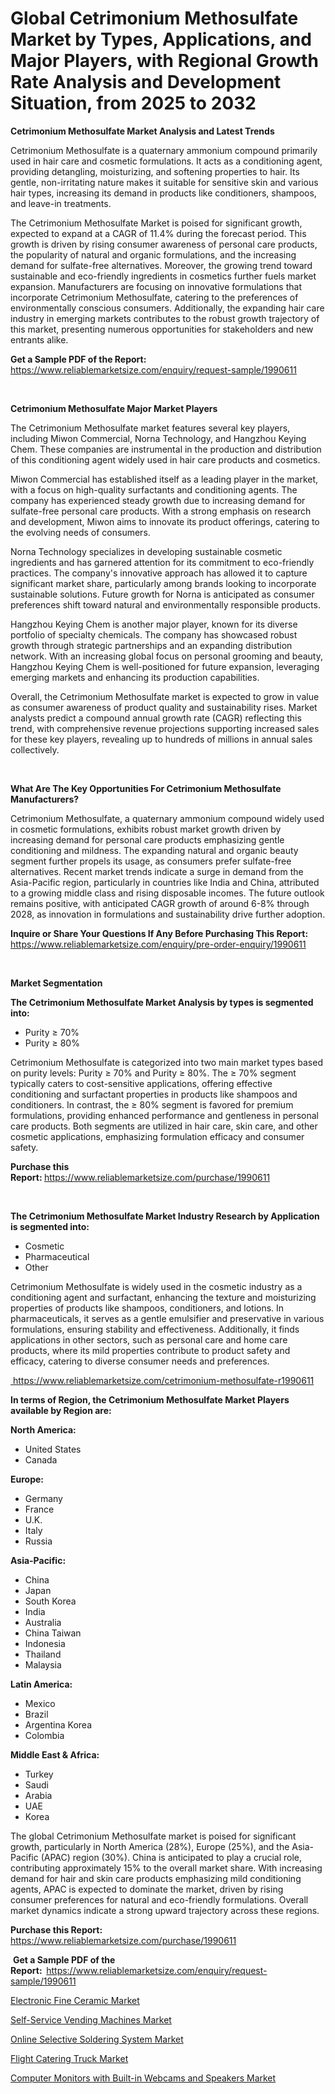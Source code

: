 <p><h1>Global Cetrimonium Methosulfate Market by Types, Applications, and Major Players, with Regional Growth Rate Analysis and Development Situation, from 2025 to 2032</h1></p><p><strong>Cetrimonium Methosulfate Market Analysis and Latest Trends</strong></p>
<p><p>Cetrimonium Methosulfate is a quaternary ammonium compound primarily used in hair care and cosmetic formulations. It acts as a conditioning agent, providing detangling, moisturizing, and softening properties to hair. Its gentle, non-irritating nature makes it suitable for sensitive skin and various hair types, increasing its demand in products like conditioners, shampoos, and leave-in treatments.</p><p>The Cetrimonium Methosulfate Market is poised for significant growth, expected to expand at a CAGR of 11.4% during the forecast period. This growth is driven by rising consumer awareness of personal care products, the popularity of natural and organic formulations, and the increasing demand for sulfate-free alternatives. Moreover, the growing trend toward sustainable and eco-friendly ingredients in cosmetics further fuels market expansion. Manufacturers are focusing on innovative formulations that incorporate Cetrimonium Methosulfate, catering to the preferences of environmentally conscious consumers. Additionally, the expanding hair care industry in emerging markets contributes to the robust growth trajectory of this market, presenting numerous opportunities for stakeholders and new entrants alike.</p></p>
<p><strong>Get a Sample PDF of the Report:&nbsp;</strong> <a href="https://www.reliablemarketsize.com/enquiry/request-sample/1990611?utm_campaign=1897&utm_medium=2&utm_source=Github&utm_content=ia&utm_term=30012025&utm_id=cetrimonium-methosulfate">https://www.reliablemarketsize.com/enquiry/request-sample/1990611</a></p>
<p>&nbsp;</p>
<p><strong>Cetrimonium Methosulfate Major Market Players</strong></p>
<p><p>The Cetrimonium Methosulfate market features several key players, including Miwon Commercial, Norna Technology, and Hangzhou Keying Chem. These companies are instrumental in the production and distribution of this conditioning agent widely used in hair care products and cosmetics.</p><p>Miwon Commercial has established itself as a leading player in the market, with a focus on high-quality surfactants and conditioning agents. The company has experienced steady growth due to increasing demand for sulfate-free personal care products. With a strong emphasis on research and development, Miwon aims to innovate its product offerings, catering to the evolving needs of consumers.</p><p>Norna Technology specializes in developing sustainable cosmetic ingredients and has garnered attention for its commitment to eco-friendly practices. The company's innovative approach has allowed it to capture significant market share, particularly among brands looking to incorporate sustainable solutions. Future growth for Norna is anticipated as consumer preferences shift toward natural and environmentally responsible products.</p><p>Hangzhou Keying Chem is another major player, known for its diverse portfolio of specialty chemicals. The company has showcased robust growth through strategic partnerships and an expanding distribution network. With an increasing global focus on personal grooming and beauty, Hangzhou Keying Chem is well-positioned for future expansion, leveraging emerging markets and enhancing its production capabilities.</p><p>Overall, the Cetrimonium Methosulfate market is expected to grow in value as consumer awareness of product quality and sustainability rises. Market analysts predict a compound annual growth rate (CAGR) reflecting this trend, with comprehensive revenue projections supporting increased sales for these key players, revealing up to hundreds of millions in annual sales collectively.</p></p>
<p>&nbsp;</p>
<p><strong>What Are The Key Opportunities For Cetrimonium Methosulfate Manufacturers?</strong></p>
<p><p>Cetrimonium Methosulfate, a quaternary ammonium compound widely used in cosmetic formulations, exhibits robust market growth driven by increasing demand for personal care products emphasizing gentle conditioning and mildness. The expanding natural and organic beauty segment further propels its usage, as consumers prefer sulfate-free alternatives. Recent market trends indicate a surge in demand from the Asia-Pacific region, particularly in countries like India and China, attributed to a growing middle class and rising disposable incomes. The future outlook remains positive, with anticipated CAGR growth of around 6-8% through 2028, as innovation in formulations and sustainability drive further adoption.</p></p>
<p><strong>Inquire or Share Your Questions If Any Before Purchasing This Report:</strong> <a href="https://www.reliablemarketsize.com/enquiry/pre-order-enquiry/1990611?utm_campaign=1897&utm_medium=2&utm_source=Github&utm_content=ia&utm_term=30012025&utm_id=cetrimonium-methosulfate">https://www.reliablemarketsize.com/enquiry/pre-order-enquiry/1990611</a></p>
<p>&nbsp;</p>
<p><strong>Market Segmentation</strong></p>
<p><strong>The Cetrimonium Methosulfate Market Analysis by types is segmented into:</strong></p>
<p><ul><li>Purity ≥ 70%</li><li>Purity ≥ 80%</li></ul></p>
<p><p>Cetrimonium Methosulfate is categorized into two main market types based on purity levels: Purity ≥ 70% and Purity ≥ 80%. The ≥ 70% segment typically caters to cost-sensitive applications, offering effective conditioning and surfactant properties in products like shampoos and conditioners. In contrast, the ≥ 80% segment is favored for premium formulations, providing enhanced performance and gentleness in personal care products. Both segments are utilized in hair care, skin care, and other cosmetic applications, emphasizing formulation efficacy and consumer safety.</p></p>
<p><strong>Purchase this Report:&nbsp;</strong><a href="https://www.reliablemarketsize.com/purchase/1990611?utm_campaign=1897&utm_medium=2&utm_source=Github&utm_content=ia&utm_term=30012025&utm_id=cetrimonium-methosulfate">https://www.reliablemarketsize.com/purchase/1990611</a></p>
<p>&nbsp;</p>
<p><strong>The Cetrimonium Methosulfate Market Industry Research by Application is segmented into:</strong></p>
<p><ul><li>Cosmetic</li><li>Pharmaceutical</li><li>Other</li></ul></p>
<p><p>Cetrimonium Methosulfate is widely used in the cosmetic industry as a conditioning agent and surfactant, enhancing the texture and moisturizing properties of products like shampoos, conditioners, and lotions. In pharmaceuticals, it serves as a gentle emulsifier and preservative in various formulations, ensuring stability and effectiveness. Additionally, it finds applications in other sectors, such as personal care and home care products, where its mild properties contribute to product safety and efficacy, catering to diverse consumer needs and preferences.</p></p>
<p><a href="https://www.reliablemarketsize.com/cetrimonium-methosulfate-r1990611?utm_campaign=1897&utm_medium=2&utm_source=Github&utm_content=ia&utm_term=30012025&utm_id=cetrimonium-methosulfate">&nbsp;https://www.reliablemarketsize.com/cetrimonium-methosulfate-r1990611</a></p>
<p><strong>In terms of Region, the Cetrimonium Methosulfate Market Players available by Region are:</strong></p>
<p>
    <p> <strong> North America: </strong>
        <ul>
            <li>United States</li>
            <li>Canada</li>
        </ul>
        </p> 
    <p> <strong> Europe: </strong>
        <ul>
            <li>Germany</li>
            <li>France</li>
            <li>U.K.</li>
            <li>Italy</li>
            <li>Russia</li>
        </ul>
        </p> 
    <p> <strong> Asia-Pacific: </strong>
        <ul>
            <li>China</li>
            <li>Japan</li>
            <li>South Korea</li>
            <li>India</li>
            <li>Australia</li>
            <li>China Taiwan</li>
            <li>Indonesia</li>
            <li>Thailand</li>
            <li>Malaysia</li>
        </ul>
        </p> 
    <p> <strong> Latin America: </strong>
        <ul>
            <li>Mexico</li>
            <li>Brazil</li>
            <li>Argentina Korea</li>
            <li>Colombia</li>
        </ul>
        </p> 
    <p> <strong> Middle East & Africa: </strong>
        <ul>
            <li>Turkey</li>
            <li>Saudi</li>
            <li>Arabia</li>
            <li>UAE</li>
            <li>Korea</li>
        </ul>
    </p>
    </p>
<p><p>The global Cetrimonium Methosulfate market is poised for significant growth, particularly in North America (28%), Europe (25%), and the Asia-Pacific (APAC) region (30%). China is anticipated to play a crucial role, contributing approximately 15% to the overall market share. With increasing demand for hair and skin care products emphasizing mild conditioning agents, APAC is expected to dominate the market, driven by rising consumer preferences for natural and eco-friendly formulations. Overall market dynamics indicate a strong upward trajectory across these regions.</p></p>
<p><strong>Purchase this Report: </strong><a href="https://www.reliablemarketsize.com/purchase/1990611?utm_campaign=1897&utm_medium=2&utm_source=Github&utm_content=ia&utm_term=30012025&utm_id=cetrimonium-methosulfate">https://www.reliablemarketsize.com/purchase/1990611</a></p>
<p>&nbsp;<strong>Get a Sample PDF of the Report:&nbsp;&nbsp;</strong><a href="https://www.reliablemarketsize.com/enquiry/request-sample/1990611?utm_campaign=1897&utm_medium=2&utm_source=Github&utm_content=ia&utm_term=30012025&utm_id=cetrimonium-methosulfate">https://www.reliablemarketsize.com/enquiry/request-sample/1990611</a></p>
<p><strong></strong></p>
<p><p><a href="https://www.linkedin.com/pulse/forecast-electronic-fine-ceramic-market-from-2025-2032-rapid-qhmde?utm_campaign=1897&utm_medium=2&utm_source=Github&utm_content=ia&utm_term=30012025&utm_id=cetrimonium-methosulfate">Electronic Fine Ceramic Market</a></p><p><a href="https://www.linkedin.com/pulse/self-service-vending-machines-market-drivers-competitive-strategy-ahrnc?utm_campaign=1897&utm_medium=2&utm_source=Github&utm_content=ia&utm_term=30012025&utm_id=cetrimonium-methosulfate">Self-Service Vending Machines Market</a></p><p><a href="https://www.linkedin.com/pulse/online-selective-soldering-system-market-outlook-2025-2032-w8x6c?utm_campaign=1897&utm_medium=2&utm_source=Github&utm_content=ia&utm_term=30012025&utm_id=cetrimonium-methosulfate">Online Selective Soldering System Market</a></p><p><a href="https://www.linkedin.com/pulse/decoding-flight-catering-truck-market-signals-growth-pf3re?utm_campaign=1897&utm_medium=2&utm_source=Github&utm_content=ia&utm_term=30012025&utm_id=cetrimonium-methosulfate">Flight Catering Truck Market</a></p><p><a href="https://www.linkedin.com/pulse/computer-monitors-built-in-webcams-speakers-market-growth-segmentation-oucfe?utm_campaign=1897&utm_medium=2&utm_source=Github&utm_content=ia&utm_term=30012025&utm_id=cetrimonium-methosulfate">Computer Monitors with Built-in Webcams and Speakers Market</a></p></p>